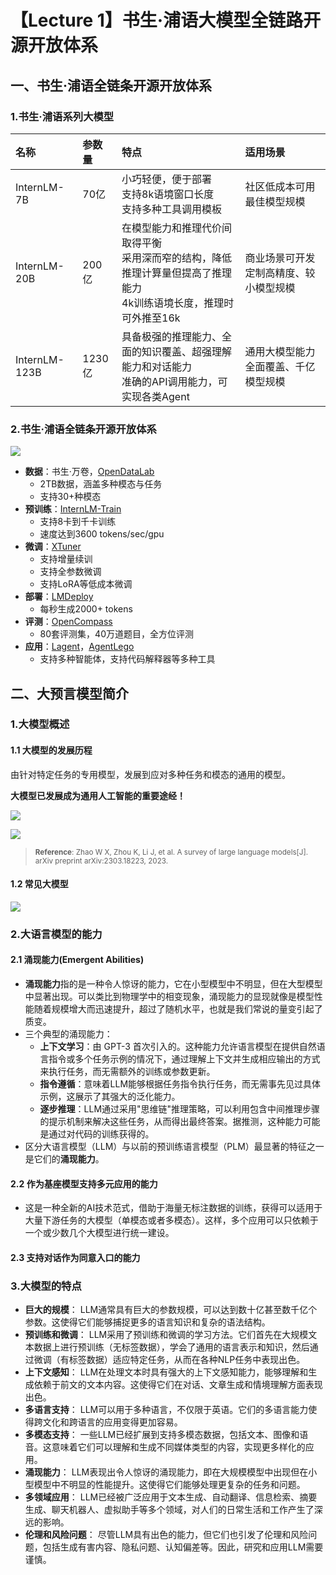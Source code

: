 # 【Lecture 1】书生·浦语大模型全链路开源开放体系


## 一、书生·浦语全链条开源开放体系
### 1.书生·浦语系列大模型

|名称|参数量|特点|适用场景|
|:-|:-|:-|:-|
|InternLM-7B|70亿|小巧轻便，便于部署<br>支持8k语境窗口长度<br>支持多种工具调用模板|社区低成本可用最佳模型规模|
|InternLM-20B|200亿|在模型能力和推理代价间取得平衡<br>采用深而窄的结构，降低推理计算量但提高了推理能力<br>4k训练语境长度，推理时可外推至16k|商业场景可开发定制高精度、较小模型规模
|InternLM-123B|1230亿|具备极强的推理能力、全面的知识覆盖、超强理解能力和对话能力<br>准确的API调用能力，可实现各类Agent|通用大模型能力全面覆盖、千亿模型规模|

### 2.书生·浦语全链条开源开放体系
![](./attach/lecture1_2.JPG)

* **数据**：书生·万卷，[OpenDataLab](https://opendatalab.com/)
  * 2TB数据，涵盖多种模态与任务
  * 支持30+种模态
* **预训练**：[InternLM-Train](https://github.com/InternLM/InternLM/blob/main/doc/en/usage.md)
  * 支持8卡到千卡训练
  * 速度达到3600 tokens/sec/gpu
* **微调**：[XTuner](https://github.com/InternLM/xtuner)
  * 支持增量续训
  * 支持全参数微调
  * 支持LoRA等低成本微调
* **部署**：[LMDeploy](https://github.com/InternLM/lmdeploy)
  * 每秒生成2000+ tokens
* **评测**：[OpenCompass](https://github.com/open-compass/opencompass)
  * 80套评测集，40万道题目，全方位评测
* **应用**：[Lagent](https://github.com/InternLM/lagent)，[AgentLego](https://github.com/InternLM/agentlego)
  * 支持多种智能体，支持代码解释器等多种工具
## 二、大预言模型简介

### 1.大模型概述
#### 1.1 大模型的发展历程
由针对特定任务的专用模型，发展到应对多种任务和模态的通用的模型。

**大模型已发展成为通用人工智能的重要途经！**

![](./attach/lecture1_1.JPG)

![](./attach/lecture1_4.JPG)

> <small> **Reference**: Zhao W X, Zhou K, Li J, et al. A survey of large language models[J]. arXiv preprint arXiv:2303.18223, 2023.</small>

#### 1.2 常见大模型

![](./attach/lecture1_3.JPG)

### 2.大语言模型的能力
#### 2.1 涌现能力(Emergent Abilities)

* **涌现能力**指的是一种令人惊讶的能力，它在小型模型中不明显，但在大型模型中显著出现。可以类比到物理学中的相变现象，涌现能力的显现就像是模型性能随着规模增大而迅速提升，超过了随机水平，也就是我们常说的量变引起了质变。
* 三个典型的涌现能力：
  * **上下文学习**：由 GPT-3 首次引入的。这种能力允许语言模型在提供自然语言指令或多个任务示例的情况下，通过理解上下文并生成相应输出的方式来执行任务，而无需额外的训练或参数更新。
  * **指令遵循**：意味着LLM能够根据任务指令执行任务，而无需事先见过具体示例，这展示了其强大的泛化能力。
  * **逐步推理**：LLM通过采用"思维链"推理策略，可以利用包含中间推理步骤的提示机制来解决这些任务，从而得出最终答案。据推测，这种能力可能是通过对代码的训练获得的。
* 区分大语言模型（LLM）与以前的预训练语言模型（PLM）最显著的特征之一是它们的**涌现能力**。

#### 2.2 作为基座模型支持多元应用的能力
* 这是一种全新的AI技术范式，借助于海量无标注数据的训练，获得可以适用于大量下游任务的大模型（单模态或者多模态）。这样，多个应用可以只依赖于一个或少数几个大模型进行统一建设。

#### 2.3 支持对话作为同意入口的能力

### 3.大模型的特点
* **巨大的规模**： LLM通常具有巨大的参数规模，可以达到数十亿甚至数千亿个参数。这使得它们能够捕捉更多的语言知识和复杂的语法结构。
* **预训练和微调**： LLM采用了预训练和微调的学习方法。它们首先在大规模文本数据上进行预训练（无标签数据），学会了通用的语言表示和知识，然后通过微调（有标签数据）适应特定任务，从而在各种NLP任务中表现出色。
* **上下文感知**： LLM在处理文本时具有强大的上下文感知能力，能够理解和生成依赖于前文的文本内容。这使得它们在对话、文章生成和情境理解方面表现出色。
* **多语言支持**： LLM可以用于多种语言，不仅限于英语。它们的多语言能力使得跨文化和跨语言的应用变得更加容易。
* **多模态支持**： 一些LLM已经扩展到支持多模态数据，包括文本、图像和语音。这意味着它们可以理解和生成不同媒体类型的内容，实现更多样化的应用。
* **涌现能力**： LLM表现出令人惊讶的涌现能力，即在大规模模型中出现但在小型模型中不明显的性能提升。这使得它们能够处理更复杂的任务和问题。
* **多领域应用**： LLM已经被广泛应用于文本生成、自动翻译、信息检索、摘要生成、聊天机器人、虚拟助手等多个领域，对人们的日常生活和工作产生了深远的影响。
* **伦理和风险问题**： 尽管LLM具有出色的能力，但它们也引发了伦理和风险问题，包括生成有害内容、隐私问题、认知偏差等。因此，研究和应用LLM需要谨慎。

